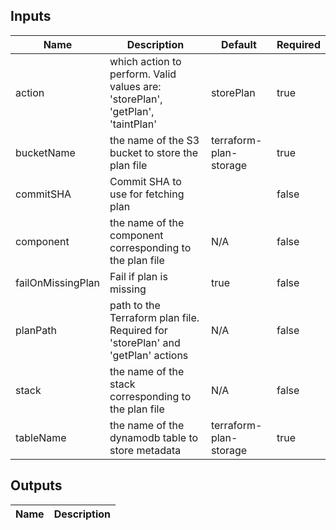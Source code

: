 <!-- markdownlint-disable -->

## Inputs

| Name | Description | Default | Required |
|------|-------------|---------|----------|
| action | which action to perform. Valid values are: 'storePlan', 'getPlan', 'taintPlan' | storePlan | true |
| bucketName | the name of the S3 bucket to store the plan file | terraform-plan-storage | true |
| commitSHA | Commit SHA to use for fetching plan |  | false |
| component | the name of the component corresponding to the plan file | N/A | false |
| failOnMissingPlan | Fail if plan is missing | true | false |
| planPath | path to the Terraform plan file. Required for 'storePlan' and 'getPlan' actions | N/A | false |
| stack | the name of the stack corresponding to the plan file | N/A | false |
| tableName | the name of the dynamodb table to store metadata | terraform-plan-storage | true |


## Outputs

| Name | Description |
|------|-------------|
<!-- markdownlint-restore -->
